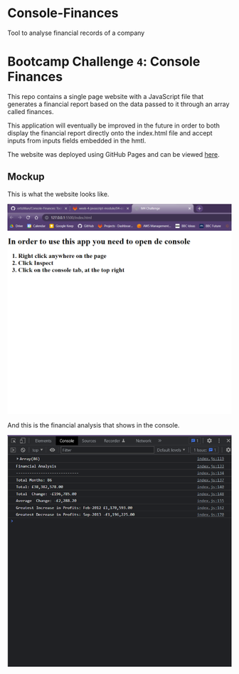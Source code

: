 # Console-Finances
Tool to analyse financial records of a company

# Bootcamp Challenge `4`: Console Finances

This repo contains a single page website with a JavaScript file that generates a financial report based on the data passed to it through an array called finances.

This application will eventually be improved in the future in order to both display the financial report directly onto the index.html file and accept inputs from inputs fields embedded in the hmtl.

The website was deployed using GitHub Pages and can be viewed [here](https://ortizlilian.github.io/Console-Finances/).

## Mockup

This is what the website looks like.

![Home Page](/assets/img/home-page.png)

And this is the financial analysis that shows in the console.

![Financial Analysis](/assets/img/console-financial-report.png)

